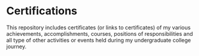 # Certifications                      

This repository includes certificates (or links to certificates) of my various achievements, accomplishments, courses, positions of responsibilities and all type of other activities or events held during my undergraduate college journey.  


  

  
    
